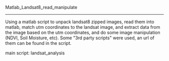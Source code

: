 Matlab_Landsat8_read_manipulate
********************************

Using a matlab script to unpack landsat8 zipped images, read them into matlab, match utm coordinates to the landsat image, and extract data from the image based on the utm coordinates, and do some image manipulation (NDVI, Soil Moisture, etc). Some "3rd party scripts" were used, an url of them can be found in the script.

main script: landsat_analysis
